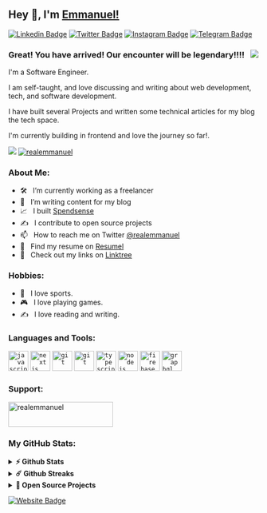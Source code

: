 ## Hey 👋, I'm [Emmanuel!](https://github.com/realemmanuel/)

[![Linkedin Badge](https://img.shields.io/badge/-LinkedIn-0e76a8?style=flat-square&logo=Linkedin&logoColor=white)](https://www.linkedin.com/in/taiwoemmanuel/)
[![Twitter Badge](https://img.shields.io/badge/-Twitter-00acee?style=flat-square&logo=Twitter&logoColor=white)](https://twitter.com/thedevemmanuel/)
[![Instagram Badge](https://img.shields.io/badge/-Instagram-e4405f?style=flat-square&logo=Instagram&logoColor=white)](https://www.instagram.com/thedevemmanuel/)
[![Telegram Badge](https://img.shields.io/badge/-Telegram-0088cc?style=flat-square&logo=Telegram&logoColor=white)](https://t.me/thedevemmanuel)

### Great! You have arrived! Our encounter will be legendary!!!! &nbsp; ![](https://visitor-badge.glitch.me/badge?page_id=realemmanuel.realemmanuel&style=flat-square&color=ffeb00)

I'm a Software Engineer.

I am self-taught, and love discussing and writing about web development, tech, and software development.

I have built several Projects and written some technical articles for my blog the tech space.

I'm currently building in frontend and love the journey so far!.


[![](https://gitwar.herokuapp.com/badge?username=realemmanuel&label=Gitwar%20Profile%20Score&style=for-the-badge&color=ffeb00)](https://gitwar.herokuapp.com/) <a href="https://twitter.com/realemmanuel" target="blank"><img src="https://img.shields.io/twitter/follow/realemmanuel?logo=twitter&style=for-the-badge&color=ffeb00" alt="realemmanuel" /></a>

### About Me:

- 🛠 &nbsp; I’m currently working as a freelancer
- 🚀 &nbsp; I’m writing content for my blog
- 📈 &nbsp; I built [Spendsense](https://spendsense.com.ng)
- ✍️ &nbsp; I contribute to open source projects
- 📫 &nbsp; How to reach me on Twitter [@realemmanuel](https://twitter.com/realemmanuel)
- 💼 &nbsp; Find my resume on [Resumel](https://drive.google.com/file/d/1woEWz0LWDRAQJnavOaAj3i7kWTp4zHgJ/view?usp=sharing)
- 🔗 &nbsp; Check out my links on [Linktree](https://linktr.ee/taiwoemmanuel)

### Hobbies:

- 🎸 &nbsp; I love sports.
- 🎮 &nbsp; I love playing games.
- ✍️ &nbsp; I love reading and writing.

### Languages and Tools:

<code><img height="40" src="https://realemmanuel.vercel.app/assets/Images/javascript.svg" alt="javascript"></code>
<code><img height="40" src="https://realemmanuel.vercel.app/assets/Images/nextjs.svg" alt="nextjs"></code>
<code><img height="40" src="https://realemmanuel.vercel.app/assets/Images/git.svg" alt="git"></code>
<code><img height="40" src="https://realemmanuel.vercel.app/assets/Images/redux.svg" alt="git"></code>
<code><img height="40" src="https://realemmanuel.vercel.app/assets/Images/typescript.svg" alt="typescript"></code>
<code><img height="40" src="https://realemmanuel.vercel.app/assets/Images/nodejs.svg" alt="nodejs"></code>
<code><img height="40" src="https://realemmanuel.vercel.app/assets/Images/firebase.svg" alt="firebase"></code>
<code><img height="40" src="https://realemmanuel.vercel.app/assets/Images/graphql.svg" alt="graphql"></code>

### Support:

<a href="https://www.buymeacoffee.com/realemmanuel"> <img align="center" src="https://cdn.buymeacoffee.com/buttons/v2/default-yellow.png" height="50" width="210" alt="realemmanuel" /></a>

### My GitHub Stats:

<details>	
  <summary><b>⚡ Github Stats</b></summary>

  <br />
  <img height="180em" src="https://github-readme-stats.vercel.app/api?username=realemmanuel&show_icons=true&hide_border=true&&count_private=true&include_all_commits=true" />
  <img height="180em" src="https://github-readme-stats.vercel.app/api/top-langs/?username=realemmanuel&exclude_repo=KNN-Image-Classification&show_icons=true&hide_border=true&layout=compact&langs_count=8"/>
</details>

<details>	
  <summary><b>☄️ Github Streaks</b></summary>

  <br />
  <img height="180em" src="https://github-readme-streak-stats.herokuapp.com/?user=realemmanuel&hide_border=true" />
</details>

<details>
  <summary><b>🚀 Open Source Projects</b></summary>

  <br />
  <table>
    <thead align="center">
      <tr border: none;>
        <td><b>💻 Projects</b></td>
        <td><b>🌟 Stars</b></td>
        <td><b>🍴 Forks</b></td>
        <td><b>🐛 Issues</b></td>
        <td><b>🔔 Pull Requests</b></td>
        <td><b>👨‍💻 Language</b></td>
      </tr>
    </thead>
    <tbody>
      <tr>
	<td><a href="https://github.com/realemmanuel/spendsense"><b>📈 SpendSense</b></a></td>
        <td><img alt="Stars" src="https://img.shields.io/github/stars/realemmanuel/spendsense?style=flat-square&labelColor=343b41&color=ffeb00"/></td>
        <td><img alt="Forks" src="https://img.shields.io/github/forks/realemmanuel/spendsense?style=flat-square&labelColor=343b41&color=ffeb00"/></td>
        <td><img alt="Issues" src="https://img.shields.io/github/issues/realemmanuel/spendsense?style=flat-square&color=ffeb00"/></td>
        <td><img alt="Pull Requests" src="https://img.shields.io/github/issues-pr/realemmanuel/spendsense?style=flat-square&color=ffeb00"/></td>
        <td><img alt="Language" src="https://img.shields.io/badge/markdown-100%25-blue?style=flat-square&color=ffeb00"/></td> 
      </tr>
    </tbody>
  </table>
  <br />
</details>

[![Website Badge](https://img.shields.io/badge/Website-3b5998?style=flat-square&logo=google-chrome&logoColor=white)](https://realemmanuel.vercel.app/)
